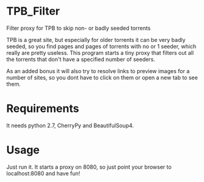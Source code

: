 TPB_Filter
==========

Filter proxy for TPB to skip non- or badly seeded torrents

TPB is a great site, but especially for older torrents it can be very badly seeded, so you find pages and pages of torrents with no or 1 seeder, which really are pretty useless. This program starts a tiny proxy that filters out all the torrents that don't have a specified number of seeders.

As an added bonus it will also try to resolve links to preview images for a number of sites, so you dont have to click on them or open a new tab to see them.


Requirements
============

It needs python 2.7, CherryPy and BeautifulSoup4.

Usage
=====

Just run it. It starts a proxy on 8080, so just point your browser to localhost:8080 and have fun!

